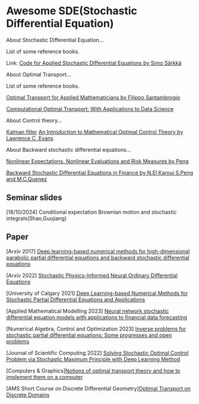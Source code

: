 # Awesome SDE(Stochastic Differential Equation)
About Stochastic Differential Equation...

List of some reference books.

Link:
[Code for Applied Stochastic Differential Equations by Simo Särkkä](https://github.com/AaltoML/SDE)

About Optimal Transport...

List of some reference books.

[Optimal Transport for Applied Mathematicians by Filippo Santambrogio](https://link.springer.com/book/10.1007/978-3-319-20828-2)

[Computational Optimal Transport: With Applications to Data Science](https://ieeexplore.ieee.org/document/8641476)

About Control theory...

[Kalman filter](https://en.wikipedia.org/wiki/Kalman_filter#)
[An Introduction to Mathematical Optimal Control Theory by Lawrence C. Evans](https://math.berkeley.edu/~evans/control.course.pdf)

About Backward stochastic differential equations...

[Nonlinear Expectations, Nonlinear Evaluations and Risk Measures by Peng](https://link.springer.com/content/pdf/10.1007/978-3-540-44644-6_4.pdf)

[Backward Stochastic Differential Equations in Finance by N.El Karoui S.Peng and M.C.Quenez](https://onlinelibrary.wiley.com/doi/abs/10.1111/1467-9965.00022)

## Seminar slides
[18/10/2024] Conditional expectation Brownian motion and stochastic integrals(Shao,Guojiang)

## Paper

[Arxiv 2017] [Deep learning-based numerical methods for high-dimensional parabolic partial differential equations and backward stochastic differential equations](https://arxiv.org/pdf/1706.04702)

[Arxiv 2022] [Stochastic Physics-Informed Neural Ordinary Differential Equations](https://arxiv.org/pdf/2109.01621)

[University of Calgary 2021] [Deep Learning-based Numerical Methods for Stochastic Partial Differential Equations and Applications](https://prism.ucalgary.ca/server/api/core/bitstreams/b7211227-7bce-4b1a-81d4-80a35c37c680/content)

[Applied Mathematical Modelling 2023] [Neural network stochastic differential equation models with applications to financial data forecasting](https://www.sciencedirect.com/science/article/pii/S0307904X22005340)

[Numerical Algebra, Control and Optimization 2023] [Inverse problems for stochastic partial differential equations: Some progresses and open problems](https://www.aimsciences.org/article/doi/10.3934/naco.2023014)

[Journal of Scientific Computing 2022] [Solving Stochastic Optimal Control Problem via Stochastic Maximum Principle with Deep Learning Method](https://link.springer.com/article/10.1007/s10915-022-01979-5)

[Computers & Graphics][Notions of optimal transport theory and how to implement them on a computer](https://arxiv.org/pdf/1710.02634)

[AMS Short Course on Discrete Differential Geometry][Optimal Transport on Discrete Domains](https://people.csail.mit.edu/jsolomon/assets/optimal_transport.pdf)

